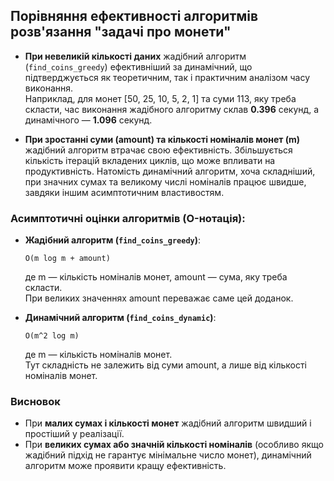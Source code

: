 ## Порівняння ефективності алгоритмів розв'язання "задачі про монети"

- **При невеликій кількості даних** жадібний алгоритм (`find_coins_greedy`) ефективніший за динамічний, що підтверджується як теоретичним, так і практичним аналізом часу виконання.  
  Наприклад, для монет [50, 25, 10, 5, 2, 1] та суми 113, яку треба скласти, час виконання жадібного алгоритму склав **0.396** секунд, а динамічного — **1.096** секунд.

- **При зростанні суми (amount) та кількості номіналів монет (m)** жадібний алгоритм втрачає свою ефективність. Збільшується кількість ітерацій вкладених циклів, що може впливати на продуктивність. Натомість динамічний алгоритм, хоча складніший, при значних сумах та великому числі номіналів працює швидше, завдяки іншим асимптотичним властивостям.

### Асимптотичні оцінки алгоритмів (O-нотація):

- **Жадібний алгоритм (`find_coins_greedy`)**:
  ```
  O(m log m + amount)
  ```
  де m — кількість номіналів монет, amount — сума, яку треба скласти.  
  При великих значеннях amount переважає саме цей доданок.

- **Динамічний алгоритм (`find_coins_dynamic`)**:
  ```
  O(m^2 log m)
  ```
  де m — кількість номіналів монет.  
  Тут складність не залежить від суми amount, а лише від кількості номіналів монет.

### Висновок

- При **малих сумах і кількості монет** жадібний алгоритм швидший і простіший у реалізації.
- При **великих сумах або значній кількості номіналів** (особливо якщо жадібний підхід не гарантує мінімальне число монет), динамічний алгоритм може проявити кращу ефективність.